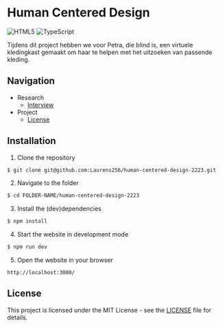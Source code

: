 # Human Centered Design
![HTML5](https://img.shields.io/badge/html5-%23E34F26.svg?style=for-the-badge&logo=html5&logoColor=white)
![TypeScript](https://img.shields.io/badge/typescript-%23007ACC.svg?style=for-the-badge&logo=typescript&logoColor=white)

Tijdens dit project hebben we voor Petra, die blind is, een virtuele kledingkast gemaakt om haar te helpen met het uitzoeken van passende kleding.

## Navigation

- Research
  - [Interview](./docs/interview.md)
- Project
  - [License](#license)

## Installation

1. Clone the repository

```bash
$ git clone git@github.com:Laurens256/human-centered-design-2223.git
```

2. Navigate to the folder

```bash
$ cd FOLDER-NAME/human-centered-design-2223
```

3. Install the (dev)dependencies

```bash
$ npm install
```

4. Start the website in development mode

```bash
$ npm run dev
```

5. Open the website in your browser

```
http://localhost:3000/
```

## License

This project is licensed under the MIT License - see the [LICENSE](LICENSE) file for details.

<!-- Add a link to your live demo in Github Pages 🌐-->

<!-- ☝️ replace this description with a description of your own work -->

<!-- How about a section that describes how to install this project? 🤓 -->

<!-- ...but how does one use this project? What are its features 🤔 -->

<!-- Maybe a checklist of done stuff and stuff still on your wishlist? ✅ -->

<!-- How about a license here? 📜 (or is it a licence?) 🤷 -->
